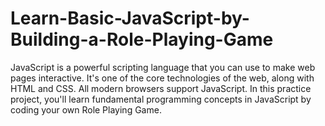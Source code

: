 # Learn-Basic-JavaScript-by-Building-a-Role-Playing-Game
JavaScript is a powerful scripting language that you can use to make web pages interactive. It's one of the core technologies of the web, along with HTML and CSS. All modern browsers support JavaScript.  In this practice project, you'll learn fundamental programming concepts in JavaScript by coding your own Role Playing Game. 
